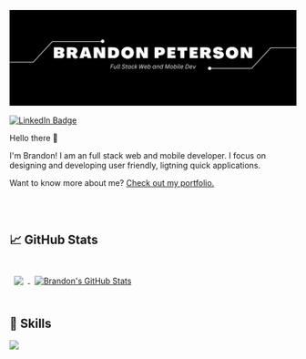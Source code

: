 [![Brandon's GitHub Banner](./assets/GitHubHeader.jpg)](https://www.brandonpeterson.dev)

[![LinkedIn Badge](https://img.shields.io/badge/LinkedIn-Profile-informational?style=flat&logo=linkedin&logoColor=white&color=0D76A8)](https://www.linkedin.com/in/brandon-peterson-194572198/)

Hello there 👀

I'm Brandon! I am an full stack web and mobile developer. I focus on designing and developing user friendly, ligtning quick applications.

Want to know more about me? [Check out my portfolio.](https://www.brandonpeterson.dev/)

<br>
<br>

## &#x1f4c8; GitHub Stats

<br>

<a href="https://github.com/petersonbrandon">
  <img align="center" style="margin:0.5rem" src="https://github-readme-stats.vercel.app/api/top-langs/?username=petersonbrandon&hide=html,css&title_color=ffffff&text_color=c9cacc&icon_color=4AB197&bg_color=1A2B34" />
</a>

<a href="https://github.com/petersonbrandon">
  <img align="center" style="margin:0.5rem" src="https://github-readme-stats.vercel.app/api?username=petersonbrandon&show_icons=true&line_height=27&count_private=true&title_color=ffffff&text_color=c9cacc&icon_color=4AB097&bg_color=1A2B34" alt="Brandon's GitHub Stats" />
</a>

<br>
<br>

## 💼 Skills

![](https://img.shields.io/badge/-ReactJs-61DAFB?logo=react&logoColor=white&style=flat)
